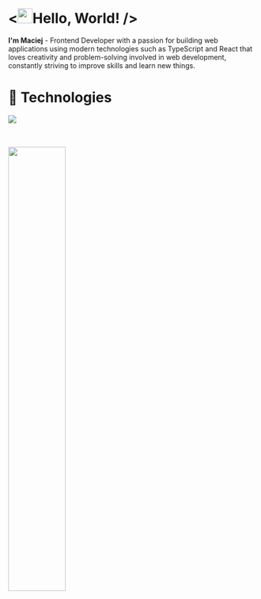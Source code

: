 # <<img src="https://user-images.githubusercontent.com/29491322/158017321-2eb04161-6400-4eea-938b-ed201b42345c.gif" height="30px">Hello, World! />


<b>I'm Maciej</b> - Frontend Developer with a passion for building web applications using modern technologies such as TypeScript and React that loves creativity and problem-solving involved in web development, constantly striving to improve skills and learn new things.
</p>

<!--
<h1 align="left">🎨 Design</h1>
<div align="left">
  <img src="https://skillicons.dev/icons?i=ps,ai,pr,ae,figma,blender,autocad"/>
<div>
-->

<h1 align="left">🔧 Technologies</h1>

<div align="left">
  <img src="https://skillicons.dev/icons?i=ts,sass,docker,git,react,astro,nextjs,vue,nodejs,express,electron,mysql,mongodb,svg"/>
<div>
  
  
<br/><br/>
<img style="width: 48%" src="https://github-readme-stats.vercel.app/api?username=maciejkurzak&count_private=true&show_icons=true&theme=github_dark"/>
&nbsp;&nbsp;&nbsp;&nbsp;&nbsp;&nbsp;
